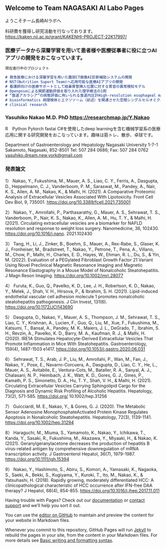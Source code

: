 ## Welcome to Team NAGASAKI AI Labo Pages 
ようこそチーム長崎AIラボへ



科研費を獲得し研究活動を行なっております。
https://kaken.nii.ac.jp/grant/KAKENHI-PROJECT-22K17997/

### 医療データから深層学習を用いて患者様や医療従事者に役に立つAIアプリの開発をおこなっています。

```markdown
現在進行中のプロジェクト

# 救急医療における深層学習を用いた腹部CT画像AI診断補助システムの開発 
# NST(Nutrition Suport Team)へ応用可能な医療AIアプリの開発
# 看護師向けの医療サポートとして経鼻胃管挿入位置に対する胃音の異常検知モデル
# Openposeによる関節運動評価を取り入れた理学療法の1例
# “食道アカラシア”の病態評価に用いられる食道内圧計High-resolution esophageal manometry（HREM）に対する食道アカラシアAI診断補助モデル
# bioinformatics 病理検体とエクソソーム（前述）を関連させた空間シングルセルオミクス診断システム
# clinical research

```



### Yasuhiko Nakao M.D. PhD https://researchmap.jp/Y.Nakao

R　Python Pytorch fastai C#を使用したdeep learningを含む機械学習系の医療応用に関する研究開発をおこなっています。趣味は筋トレ、散歩、卓球です。

Department of Gastroenterology and Hepatology
Nagasaki University
1-7-1 Sakamoto, Nagasaki, 852-8501
Tel: 507 284 0686; Fax: 507 284 0762
yasuhiko.dream.new.york@gmail.com

### 発表論文

1） Nakao, Y., Fukushima, M., Mauer, A. S., Liao, C. Y., Ferris, A., Dasgupta, D., Heppelmann, C. J., Vanderboom,
P. M., Saraswat, M., Pandey, A., Nair, K. S., Allen, A. M., Nakao, K., & Malhi, H. (2021). A Comparative
Proteomic Analysis of Extracellular Vesicles Associated With Lipotoxicity. Front Cell Dev Biol, 9, 735001.
https://doi.org/10.3389/fcell.2021.735001

2） Nakao, Y., Amrollahi, P., Parthasarathy, G., Mauer, A. S., Sehrawat, T. S., Vanderboom, P., Nair, K. S., Nakao,
K., Allen, A. M., Hu, T. Y., & Malhi, H. (2021). Circulating extracellular vesicles are a biomarker for NAFLD
resolution and response to weight loss surgery. Nanomedicine, 36, 102430. https://doi.org/10.1016/j.nano.
2021.102430

3） Tang, H., Li, J., Zinker, B., Boehm, S., Mauer, A., Rex-Rabe, S., Glaser, K. J., Fronheiser, M., Bradstreet, T.,
Nakao, Y., Petrone, T., Pena, A., Villano, M., Chow, P., Malhi, H., Charles, E. D., Hayes, W., Ehman, R. L., Du,
S., & Yin, M. (2022). Evaluation of a PEGylated Fibroblast Growth Factor 21 Variant Using Novel Preclinical
Magnetic Resonance Imaging and Magnetic Resonance Elastography in a Mouse Model of Nonalcoholic
Steatohepatitis. J Magn Reson Imaging. https://doi.org/10.1002/jmri.28077

4） Furuta, K., Guo, Q., Pavelko, K. D., Lee, J. H., Robertson, K. D., Nakao, Y., Melek, J., Shah, V. H., Hirsova, P.,
& Ibrahim, S. H. (2021). Lipid-induced endothelial vascular cell adhesion molecule 1 promotes nonalcoholic
steatohepatitis pathogenesis. J Clin Invest, 131(6). https://doi.org/10.1172/JCI143690

5） Dasgupta, D., Nakao, Y., Mauer, A. S., Thompson, J. M., Sehrawat, T. S., Liao, C. Y., Krishnan, A., Lucien, F.,
Guo, Q., Liu, M., Xue, F., Fukushima, M., Katsumi, T., Bansal, A., Pandey, M. K., Maiers, J. L., DeGrado, T.,
Ibrahim, S. H., Revzin, A., Pavelko, K. D., Barry, M. A., Kaufman, R. J., & Malhi, H. (2020). IRE1A Stimulates
Hepatocyte-Derived Extracellular Vesicles That Promote Inflammation in Mice With Steatohepatitis.
Gastroenterology, 159(4), 1487-1503 e1417. https://doi.org/10.1053/j.gastro.2020.06.031

6） Sehrawat, T. S., Arab, J. P., Liu, M., Amrollahi, P., Wan, M., Fan, J., Nakao, Y., Pose, E., Navarro-Corcuera, A.,
Dasgupta, D., Liao, C. Y., He, L., Mauer, A. S., Avitabile, E., Ventura-Cots, M., Bataller, R. A., Sanyal, A. J.,
Chalasani, N. P., Heimbach, J. K., Watt, K. D., Gores, G. J., Gines, P., Kamath, P. S., Simonetto, D. A., Hu, T. Y.,
Shah, V. H., & Malhi, H. (2021). Circulating Extracellular Vesicles Carrying Sphingolipid Cargo for the
Diagnosis and Dynamic Risk Profiling of Alcoholic Hepatitis. Hepatology, 73(2), 571-585. https://doi.org/
10.1002/hep.31256

7） Guicciardi, M. E., Nakao, Y., & Gores, G. J. (2020). The Metabolic Sensor Adenosine MonophosphateActivated Protein Kinase Regulates Apoptosis in Nonalcoholic Steatohepatitis. Hepatology, 72(3), 1139-1141.
https://doi.org/10.1002/hep.31294

8） Haraguchi, M., Miuma, S., Yamamoto, K., Nakao, Y., Ichikawa, T., Kanda, Y., Sasaki, R., Fukushima, M.,
Akazawa, Y., Miyaaki, H., & Nakao, K. (2021). Geranylgeranylacetone decreases the production of hepatitis B
virus-related antigen by comprehensive downregulation of mRNA transcription activity. J Gastroenterol Hepatol,
36(7), 1979-1987. https://doi.org/10.1111/jgh.15394

9） Nakao, Y., Hashimoto, S., Abiru, S., Komori, A., Yamasaki, K., Nagaoka, S., Saeki, A., Bekki, S., Kugiyama,
Y., Kuroki, T., Ito, M., Nakao, K., & Yatsuhashi, H. (2018). Rapidly growing, moderately differentiated HCC: A
clinicopathological characteristic of HCC occurrence after IFN-free DAA therapy? J Hepatol, 68(4), 854-855.
https://doi.org/10.1016/j.jhep.2017.11.011

Having trouble with Pages? Check out our [documentation](https://docs.github.com/categories/github-pages-basics/) or [contact support](https://support.github.com/contact) and we’ll help you sort it out.

You can use the [editor on GitHub](https://github.com/yasunakao/yasunakao.github.io/edit/main/index.md) to maintain and preview the content for your website in Markdown files.

Whenever you commit to this repository, GitHub Pages will run [Jekyll](https://jekyllrb.com/) to rebuild the pages in your site, from the content in your Markdown files.
For more details see [Basic writing and formatting syntax](https://docs.github.com/en/github/writing-on-github/getting-started-with-writing-and-formatting-on-github/basic-writing-and-formatting-syntax).
